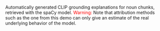 Automatically generated CLIP grounding explanations for noun chunks,
retrieved with the spaCy model.
<span style="color:red">Warning:</span> Note that attribution methods
such as the one from this demo can only give an estimate of the real
underlying behavior of the model.
